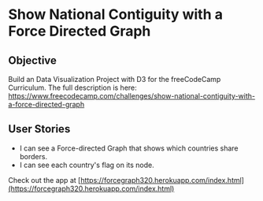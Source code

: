 # Show National Contiguity with a Force Directed Graph

Objective 
------

Build an Data Visualization Project with D3 for the freeCodeCamp Curriculum. 
The full description is here: https://www.freecodecamp.com/challenges/show-national-contiguity-with-a-force-directed-graph

User Stories
------

* I can see a Force-directed Graph that shows which countries share borders.
* I can see each country's flag on its node.

Check out the app at [https://forcegraph320.herokuapp.com/index.html](https://forcegraph320.herokuapp.com/index.html)